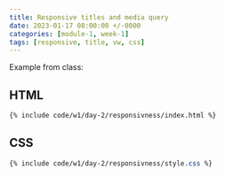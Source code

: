 ```yaml
---
title: Responsive titles and media query
date: 2023-01-17 08:00:00 +/-0000
categories: [module-1, week-1]
tags: [responsive, title, vw, css]
---
```


Example from class:

## HTML

```html
{% include code/w1/day-2/responsivness/index.html %}
```

## CSS

```css
{% include code/w1/day-2/responsivness/style.css %}
```
